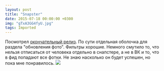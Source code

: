 ```yaml
---
layout: post
title: "Snapster"
date: 2015-07-18 00:00:00 +0300
img: "gTxA3GG4fyU.jpg"
tags: Imported
---
```


Посмотрел [окончательный релиз](http://snapster.io). По сути отдельная оболочка для раздела "обновления фото".
Фильтры хорошие. Немного смутило то, что нельзя отписаться от человека отдельно в снапстере, а не в ВК и то, что в фид попадают все фотки.
Не знаю насколько он будет успешен, но пока мне понравилось. ![](/blog/assets/img/gTxA3GG4fyU.jpg)